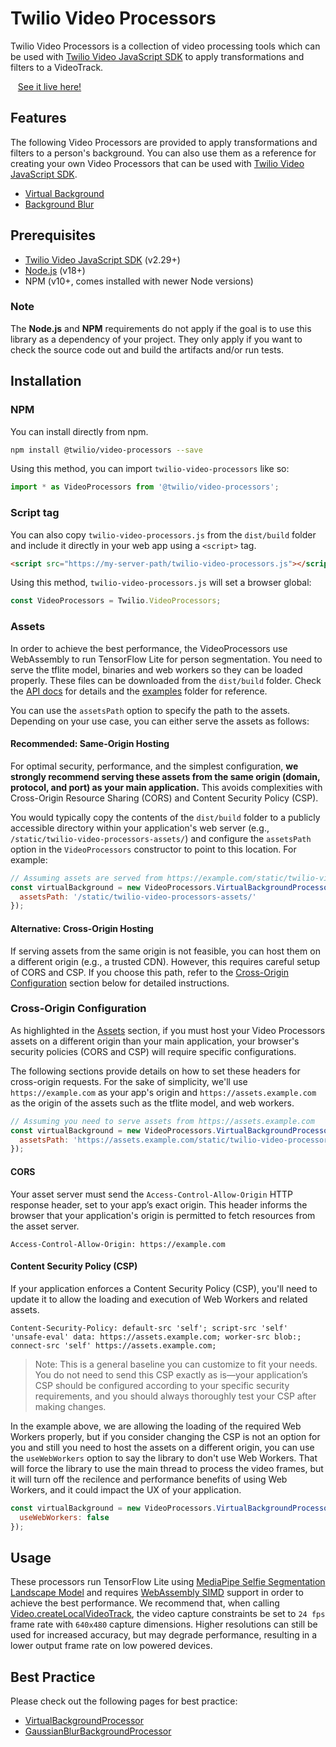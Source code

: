 # Twilio Video Processors

Twilio Video Processors is a collection of video processing tools which can be used with [Twilio Video JavaScript SDK](https://github.com/twilio/twilio-video.js) to apply transformations and filters to a VideoTrack.

&nbsp;&nbsp; [See it live here!](https://twilio.github.io/twilio-video-processors.js/examples/virtualbackground/)

## Features

The following Video Processors are provided to apply transformations and filters to a person's background. You can also use them as a reference for creating your own Video Processors that can be used with [Twilio Video JavaScript SDK](https://github.com/twilio/twilio-video.js).

- [Virtual Background](https://twilio.github.io/twilio-video-processors.js/classes/VirtualBackgroundProcessor.html)
- [Background Blur](https://twilio.github.io/twilio-video-processors.js/classes/GaussianBlurBackgroundProcessor.html)

## Prerequisites

* [Twilio Video JavaScript SDK](https://github.com/twilio/twilio-video.js) (v2.29+)
* [Node.js](https://nodejs.org) (v18+)
* NPM (v10+, comes installed with newer Node versions)

### Note

The **Node.js** and **NPM** requirements do not apply if the goal is to use this library as a dependency of your project. They only apply if you want to check the source code out and build the artifacts and/or run tests.

## Installation

### NPM

You can install directly from npm.

```sh
npm install @twilio/video-processors --save
```

Using this method, you can import `twilio-video-processors` like so:

```ts
import * as VideoProcessors from '@twilio/video-processors';
```

### Script tag

You can also copy `twilio-video-processors.js` from the `dist/build` folder and include it directly in your web app using a `<script>` tag.

 ```html
 <script src="https://my-server-path/twilio-video-processors.js"></script>
 ```

 Using this method, `twilio-video-processors.js` will set a browser global:

 ```ts
 const VideoProcessors = Twilio.VideoProcessors;
 ```

### Assets

In order to achieve the best performance, the VideoProcessors use WebAssembly to run TensorFlow Lite for person segmentation. You need to serve the tflite model, binaries and web workers so they can be loaded properly. These files can be downloaded from the `dist/build` folder. Check the [API docs](https://twilio.github.io/twilio-video-processors.js/interfaces/VirtualBackgroundProcessorOptions.html#assetsPath) for details and the [examples](https://github.com/twilio/twilio-video-processors.js/tree/master/examples) folder for reference.

You can use the `assetsPath` option to specify the path to the assets. Depending on your use case, you can either serve the assets as follows:

#### Recommended: Same-Origin Hosting

For optimal security, performance, and the simplest configuration, **we strongly recommend serving these assets from the same origin (domain, protocol, and port) as your main application.** This avoids complexities with Cross-Origin Resource Sharing (CORS) and Content Security Policy (CSP).

You would typically copy the contents of the `dist/build` folder to a publicly accessible directory within your application's web server (e.g., `/static/twilio-video-processors-assets/`) and configure the `assetsPath` option in the `VideoProcessors` constructor to point to this location. For example:

```javascript
// Assuming assets are served from https://example.com/static/twilio-video-processors-assets/
const virtualBackground = new VideoProcessors.VirtualBackgroundProcessor({
  assetsPath: '/static/twilio-video-processors-assets/'
});
```

#### Alternative: Cross-Origin Hosting

If serving assets from the same origin is not feasible, you can host them on a different origin (e.g., a trusted CDN). However, this requires careful setup of CORS and CSP. If you choose this path, refer to the [Cross-Origin Configuration](#cross-origin-configuration) section below for detailed instructions.

### Cross-Origin Configuration

As highlighted in the [Assets](#assets) section, if you must host your Video Processors assets on a different origin than your main application, your browser's security policies (CORS and CSP) will require specific configurations.

The following sections provide details on how to set these headers for cross-origin requests. For the sake of simplicity, we'll use `https://example.com` as your app's origin and `https://assets.example.com` as the origin of the assets such as the tflite model, and web workers.

```javascript
// Assuming you need to serve assets from https://assets.example.com
const virtualBackground = new VideoProcessors.VirtualBackgroundProcessor({
  assetsPath: 'https://assets.example.com/static/twilio-video-processors-assets/'
});
```

#### CORS

Your asset server must send the `Access-Control-Allow-Origin` HTTP response header, set to your app’s exact origin. This header informs the browser that your application's origin is permitted to fetch resources from the asset server.

``` plaintext
Access-Control-Allow-Origin: https://example.com
```

#### Content Security Policy (CSP)

If your application enforces a Content Security Policy (CSP), you'll need to update it to allow the loading and execution of Web Workers and related assets.

```plaintext
Content-Security-Policy: default-src 'self'; script-src 'self' 'unsafe-eval' data: https://assets.example.com; worker-src blob:; connect-src 'self' https://assets.example.com;
```

> Note: This is a general baseline you can customize to fit your needs. You do not need to send this CSP exactly as is—your application’s CSP should be configured according to your specific security requirements, and you should always thoroughly test your CSP after making changes.

In the example above, we are allowing the loading of the required Web Workers properly, but if you consider changing the CSP is not an option for you and still you need to host the assets on a different origin, you can use the `useWebWorkers` option to say the library to don't use Web Workers. That will force the library to use the main thread to process the video frames, but it will turn off the recilence and performance benefits of using Web Workers, and it could impact the UX of your application.

```javascript
const virtualBackground = new VideoProcessors.VirtualBackgroundProcessor({
  useWebWorkers: false
});
```

## Usage

These processors run TensorFlow Lite using [MediaPipe Selfie Segmentation Landscape Model](https://drive.google.com/file/d/1dCfozqknMa068vVsO2j_1FgZkW_e3VWv/preview) and requires [WebAssembly SIMD](https://v8.dev/features/simd) support in order to achieve the best performance. We recommend that, when calling [Video.createLocalVideoTrack](https://sdk.twilio.com/js/video/releases/2.28.0/docs/module-twilio-video.html#.createLocalVideoTrack__anchor), the video capture constraints be set to `24 fps` frame rate with `640x480` capture dimensions. Higher resolutions can still be used for increased accuracy, but may degrade performance, resulting in a lower output frame rate on low powered devices.

## Best Practice

Please check out the following pages for best practice:

* [VirtualBackgroundProcessor](https://twilio.github.io/twilio-video-processors.js/classes/VirtualBackgroundProcessor.html)
* [GaussianBlurBackgroundProcessor](https://twilio.github.io/twilio-video-processors.js/classes/GaussianBlurBackgroundProcessor.html)
